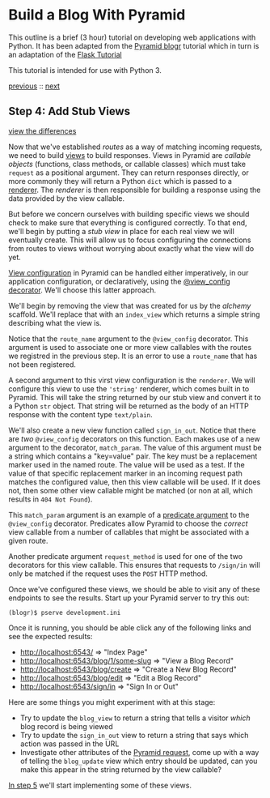 # Build a Blog With Pyramid

This outline is a brief (3 hour) tutorial on developing web applications with Python.
It has been adapted from the
[Pyramid blogr](http://pyramid-blogr.readthedocs.org/en/latest/)
tutorial which in turn is an adaptation of the
[Flask Tutorial](http://flask.pocoo.org/docs/tutorial/)

This tutorial is intended for use with Python 3.

[previous](https://github.com/cewing/pyramid-blogr-cf/tree/tutorial-step-03) ::
[next](https://github.com/cewing/pyramid-blogr-cf/tree/tutorial-step-05)

## Step 4: Add Stub Views

[view the differences](https://github.com/cewing/pyramid-blogr-cf/compare/04623c80...b3e0bd85)

Now that we've established *routes* as a way of matching incoming requests, we need to build
[views](http://docs.pylonsproject.org/projects/pyramid/en/latest/narr/views.html) to build responses.
Views in Pyramid are *callable objects* (functions, class methods, or callable classes) which must take `request` as a positional argument.
They can return responses directly, or more commonly they will return a Python `dict` which is passed to a
[renderer](http://docs.pylonsproject.org/projects/pyramid/en/latest/narr/renderers.html).
The *renderer* is then responsible for building a response using the data provided by the view callable.

But before we concern ourselves with building specific views we should check to make sure that everything is configured correctly.
To that end, we'll begin by putting a *stub view* in place for each real view we will eventually create.
This will allow us to focus configuring the connections from routes to views without worrying about exactly what the view will do yet.

[View configuration](http://docs.pylonsproject.org/projects/pyramid/en/latest/narr/viewconfig.html) in Pyramid
can be handled either imperatively, in our application configuration, or declaratively, using the
[@view_config decorator](http://docs.pylonsproject.org/projects/pyramid/en/latest/narr/viewconfig.html#mapping-views-using-a-decorator-section).
We'll choose this latter approach.

We'll begin by removing the view that was created for us by the *alchemy* scaffold.
We'll replace that with an `index_view` which returns a simple string describing what the view is.

Notice that the `route_name` argument to the `@view_config` decorator.
This argument is used to associate one or more view callables with the routes we registred in the previous step.
It is an error to use a `route_name` that has not been registered.

A second argument to this virst view configuration is the `renderer`.
We will configure this view to use the `'string'` renderer, which comes built in to Pyramid.
This will take the string returned by our stub view and convert it to a Python `str` object.
That string will be returned as the body of an HTTP response with the content type `text/plain`.

We'll also create a new view function called `sign_in_out`.
Notice that there are *two* `@view_config` decorators on this function.
Each makes use of a new argument to the decorator, `match_param`.
The value of this argument must be a string which contains a "key=value" pair.
The key must be a replacement marker used in the named route.
The value will be used as a test.
If the value of that specific replacement marker in an incoming request path matches the configured value, then this view callable will be used.
If it does not, then some other view callable might be matched (or non at all, which results in `404 Not Found`).

This `match_param` argument is an example of a
[predicate argument](http://docs.pylonsproject.org/projects/pyramid/en/latest/narr/viewconfig.html#predicate-arguments) to the `@view_config` decorator.
Predicates allow Pyramid to choose the *correct* view callable from a number of callables that might be associated with a given route.

Another predicate argument `request_method` is used for one of the two decorators for this view callable.
This ensures that requests to `/sign/in` will only be matched if the request uses the `POST` HTTP method.

Once we've configured these views, we should be able to visit any of these endpoints to see the results.
Start up your Pyramid server to try this out:

    (blogr)$ pserve development.ini

Once it is running, you should be able click any of the following links and see the expected results:

* [http://localhost:6543/](http://localhost:6543/) => "Index Page"
* [http://localhost:6543/blog/1/some-slug](http://localhost:6543/blog/1/some-slug) => "View a Blog Record"
* [http://localhost:6543/blog/create](http://localhost:6543/blog/create) => "Create a New Blog Record"
* [http://localhost:6543/blog/edit](http://localhost:6543/blog/edit) => "Edit a Blog Record"
* [http://localhost:6543/sign/in](http://localhost:6543/sign/out) => "Sign In or Out"

Here are some things you might experiment with at this stage:

* Try to update the `blog_view` to return a string that tells a visitor *which* blog record is being viewed
* Try to update the `sign_in_out` view to return a string that says which action was passed in the URL
* Investigate other attributes of the [Pyramid request](http://docs.pylonsproject.org/projects/pyramid/en/latest/api/request.html),
  come up with a way of telling the `blog_update` view which entry should be updated,
  can you make this appear in the string returned by the view callable?

[In step 5](https://github.com/cewing/pyramid-blogr-cf/tree/tutorial-step-05) we'll start implementing some of these views.
